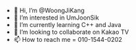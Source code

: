 - 👋 Hi, I’m @WoongJiKang
- 👀 I’m interested in UmJoonSik
- 🌱 I’m currently learning C++ and Java
- 💞️ I’m looking to collaborate on Kakao TV
- 📫 How to reach me = 010-1544-0202

<!---
WoongJiKang/WoongJiKang is a ✨ special ✨ repository because its `README.md` (this file) appears on your GitHub profile.
You can click the Preview link to take a look at your changes.
--->
